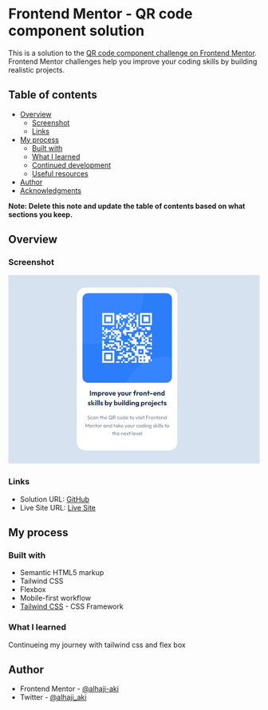 # Frontend Mentor - QR code component solution

This is a solution to the [QR code component challenge on Frontend Mentor](https://www.frontendmentor.io/challenges/qr-code-component-iux_sIO_H). Frontend Mentor challenges help you improve your coding skills by building realistic projects. 

## Table of contents

- [Overview](#overview)
  - [Screenshot](#screenshot)
  - [Links](#links)
- [My process](#my-process)
  - [Built with](#built-with)
  - [What I learned](#what-i-learned)
  - [Continued development](#continued-development)
  - [Useful resources](#useful-resources)
- [Author](#author)
- [Acknowledgments](#acknowledgments)

**Note: Delete this note and update the table of contents based on what sections you keep.**

## Overview

### Screenshot

![](./screenshot.jpeg)

### Links

- Solution URL: [GitHub](https://github.com/alhaji-aki/qr-code-component)
- Live Site URL: [Live Site](https://qr-code-component-silk.vercel.app/)

## My process

### Built with

- Semantic HTML5 markup
- Tailwind CSS
- Flexbox
- Mobile-first workflow
- [Tailwind CSS](https://tailwindcss.com/) - CSS Framework

### What I learned

Continueing my journey with tailwind css and flex box

## Author

- Frontend Mentor - [@alhaji-aki](https://www.frontendmentor.io/profile/alhaji-aki)
- Twitter - [@alhaji_aki](https://twitter.com/alhaji_aki)
